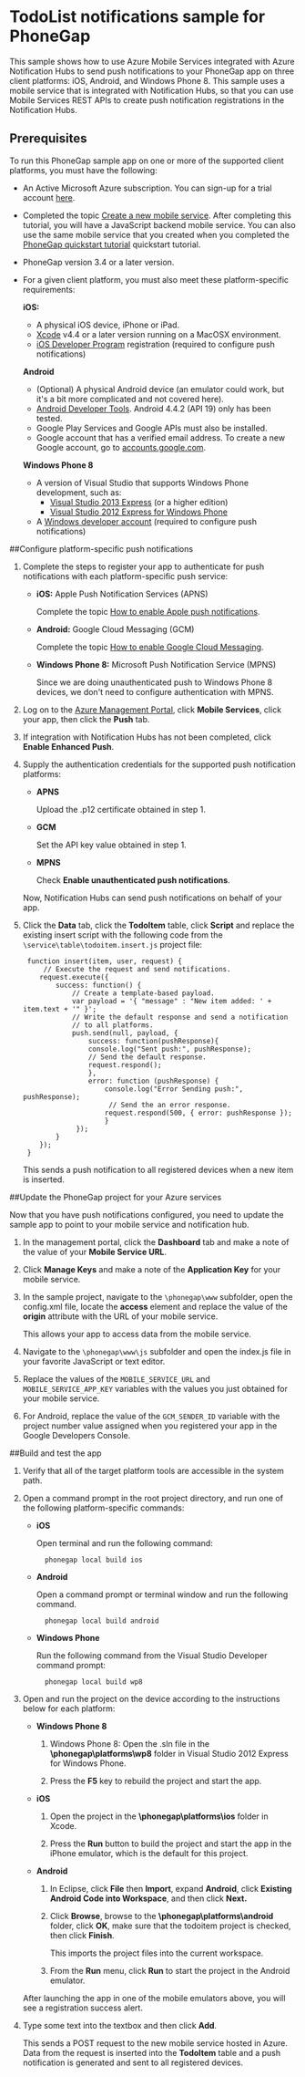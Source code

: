 # TodoList notifications sample for PhoneGap 

This sample shows how to use Azure Mobile Services integrated with Azure Notification Hubs to send push notifications to your PhoneGap app on three client platforms: iOS, Android, and Windows Phone 8. This sample uses a mobile service that is integrated with Notification Hubs, so that you can use Mobile Services REST APIs to create push notification registrations in the Notification Hubs.

## Prerequisites 
To run this PhoneGap sample app on one or more of the supported client platforms, you must have the following:

+ An Active Microsoft Azure subscription. You can sign-up for a trial account [here](http://www.windowsazure.com/en-us/pricing/free-trial/).
+ Completed the topic [Create a new mobile service]. After completing this tutorial, you will have a JavaScript backend mobile service. You can also use the same mobile service that you created when you completed the [PhoneGap quickstart tutorial](http://azure.microsoft.com/en-us/documentation/articles/mobile-services-javascript-backend-phonegap-get-started/) quickstart tutorial. 
+ PhoneGap version 3.4 or a later version.
+ For a given client platform, you must also meet these platform-specific requirements:

	**iOS:**
	+ A physical iOS device, iPhone or iPad.
	+ [Xcode](https://go.microsoft.com/fwLink/p/?LinkID=266532) v4.4 or a later version running on a MacOSX environment.
	+ [iOS Developer Program](https://developer.apple.com/programs/ios/develop.html) registration (required to configure push notifications)

	**Android**
	+ (Optional) A physical Android device (an emulator could work, but it's a bit more complicated and not covered here).
	+ [Android Developer Tools](). Android 4.4.2 (API 19) only has been tested.
	+ Google Play Services and Google APIs must also be installed.
	+ Google account that has a verified email address. To create a new Google account, go to <a href="http://go.microsoft.com/fwlink/p/?linkid=268302&clcid=0x409" target="_blank">accounts.google.com</a>.

	**Windows Phone 8**
	+ A version of Visual Studio that supports Windows Phone development, such as:
		+ [Visual Studio 2013 Express](http://www.visualstudio.com/downloads/download-visual-studio-vs#d-express-windows-8) (or a higher edition)
		+ [Visual Studio 2012 Express for Windows Phone](https://go.microsoft.com/fwLink/p/?LinkID=268374)
	+ A [Windows developer account](http://msdn.microsoft.com/library/windows/apps/jj193592) (required to configure push notifications)

##Configure platform-specific push notifications 

1. Complete the steps to register your app to authenticate for push notifications with each platform-specific push service:

	+ **iOS:** Apple Push Notification Services (APNS)
	
		Complete the topic [How to enable Apple push notifications](http://azure.microsoft.com/en-us/documentation/articles/mobile-services-how-to-enable-apple-push-notifications/).

	+ **Android:** Google Cloud Messaging (GCM)

		Complete the topic [How to enable Google Cloud Messaging](http://azure.microsoft.com/en-us/documentation/articles/mobile-services-how-to-enable-google-cloud-messaging/). 
		
		<!---To add Google Play Services to your Android app, you will also need to follow the steps in the **Add Google Play Services to the project** section of [Get started with Notification Hubs](http://azure.microsoft.com/en-us/documentation/articles/notification-hubs-android-get-started/).-->

	+ **Windows Phone 8:** Microsoft Push Notification Service (MPNS)
	 
		Since we are doing unauthenticated push to Windows Phone 8 devices, we don't need to configure authentication with MPNS.  
		
2. Log on to the [Azure Management Portal](https://manage.windowsazure.com/), click **Mobile Services**, click your app, then click the **Push** tab. 

3. If integration with Notification Hubs has not been completed, click **Enable Enhanced Push**. 

4. Supply the authentication credentials for the supported push notification platforms:

	+ **APNS**
		
		Upload the .p12 certificate obtained in step 1. 


	+ **GCM**
			
		Set the API key value obtained in step 1.  

	+ **MPNS**
			
		Check **Enable unauthenticated push notifications**.
 
	Now, Notification Hubs can send push notifications on behalf of your app.

5. Click the **Data** tab, click the **TodoItem** table, click **Script** and replace the existing insert script with the following code from the `\service\table\todoitem.insert.js` project file:

		function insert(item, user, request) {
		    // Execute the request and send notifications.
		   request.execute({
		       success: function() {                      
		           // Create a template-based payload.
		           var payload = '{ "message" : "New item added: ' + item.text + '" }';            
		           // Write the default response and send a notification
		           // to all platforms.            
		           push.send(null, payload, {               
		               success: function(pushResponse){
		               console.log("Sent push:", pushResponse);
		               // Send the default response.
		               request.respond();
		               },              
		               error: function (pushResponse) {
		                   console.log("Error Sending push:", pushResponse);
		                    // Send the an error response.
		                   request.respond(500, { error: pushResponse });
		                   }           
		            });                 
		       }
		   });   
		}

	This sends a push notification to all registered devices when a new item is inserted. 
		
 
##Update the PhoneGap project for your Azure services

Now that you have push notifications configured, you need to update the sample app to point to your mobile service and notification hub.

1. In the management portal, click the **Dashboard** tab and make a note of the value of your **Mobile Service URL**.

2. Click **Manage Keys** and make a note of the **Application Key** for your mobile service. 

3. In the sample project, navigate to the `\phonegap\www` subfolder, open the config.xml file, locate the **access** element and replace the value of the **origin** attribute with the URL of your mobile service.  

	This allows your app to access data from the mobile service.

4. Navigate to the `\phonegap\www\js` subfolder and open the index.js file in your favorite JavaScript or text editor.

5. Replace the values of the `MOBILE_SERVICE_URL` and `MOBILE_SERVICE_APP_KEY` variables with the values you just obtained for your mobile service.

6. For Android, replace the value of the `GCM_SENDER_ID` variable with the project number value assigned when you registered your app in the Google Developers Console.

##Build and test the app

1. Verify that all of the target platform tools are accessible in the system path. 

2. Open a command prompt in the root project directory, and run one of the following platform-specific commands: 

	+ **iOS**
 
		Open terminal and run the following command:

    		phonegap local build ios

	+ **Android**

		Open a command prompt or terminal window and run the following command. 

		    phonegap local build android

	+ **Windows Phone**

		Run the following command from the Visual Studio Developer command prompt:

    		phonegap local build wp8

3.	Open and run the project on the device according to the instructions below for each platform:

	+ **Windows Phone 8**

		1. Windows Phone 8: Open the .sln file in the **\phonegap\platforms\wp8** folder in Visual Studio 2012 Express for Windows Phone.
		
		2. Press the **F5** key to rebuild the project and start the app.

	+ **iOS**

		1. Open the project in the **\phonegap\platforms\ios** folder in Xcode.
		
		2. Press the **Run** button to build the project and start the app in the iPhone emulator, which is the default for this project.

	+ **Android**

		1. In Eclipse, click **File** then **Import**, expand **Android**, click **Existing Android Code into Workspace**, and then click **Next.** 
				
		2. Click **Browse**, browse to the **\phonegap\platforms\android** folder, click **OK**, make sure that the todoitem project is checked, then click **Finish**. 
		 
			This imports the project files into the current workspace.
		
		3. From the **Run** menu, click **Run** to start the project in the Android emulator.
			
	After launching the app in one of the mobile emulators above, you will see a registration success alert. 

6. Type some text into the textbox and then click **Add**.

	This sends a POST request to the new mobile service hosted in Azure. Data from the request is inserted into the **TodoItem** table and a push notification is generated and sent to all registered devices. 

[Create a new mobile service]: http://azure.microsoft.com/en-us/documentation/articles/mobile-services-how-to-create-new-service/
